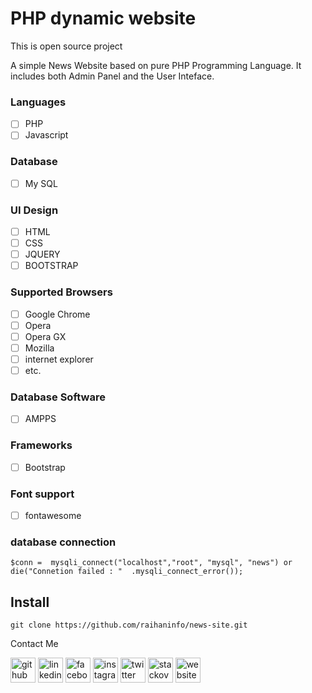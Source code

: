 # PHP dynamic website
This is open source project

A simple News Website based on pure PHP Programming Language. It includes both Admin Panel and the User Inteface. 

### Languages
- [ ] PHP
- [ ] Javascript

### Database
 - [ ] My SQL

### UI Design
 - [ ] HTML
 - [ ] CSS
 - [ ] JQUERY
 - [ ] BOOTSTRAP

### Supported Browsers
 - [ ] Google Chrome
 - [ ] Opera
 - [ ] Opera GX
 - [ ] Mozilla
 - [ ] internet explorer
 - [ ] etc.

### Database Software
- [ ] AMPPS

### Frameworks
- [ ] Bootstrap


### Font support 
- [ ] fontawesome


### database connection
    $conn =  mysqli_connect("localhost","root", "mysql", "news") or  die("Connetion failed : "  .mysqli_connect_error());


## Install
    git clone https://github.com/raihaninfo/news-site.git


Contact Me

[<img src='https://www.flaticon.com/svg/static/icons/svg/270/270798.svg' alt='github' height='40'>](https://github.com/raihaninfo)  [<img src='https://www.flaticon.com/svg/static/icons/svg/145/145807.svg' alt='linkedin' height='40'>](https://www.linkedin.com/in/raihaninfo/)  [<img src='https://www.flaticon.com/svg/static/icons/svg/145/145802.svg' alt='facebook' height='40'>](https://www.facebook.com/raihan.mahmudi.50)  [<img src='https://www.flaticon.com/svg/static/icons/svg/2111/2111463.svg' alt='instagram' height='40'>](https://www.instagram.com/Raihan_Info/)  [<img src='https://www.flaticon.com/svg/static/icons/svg/145/145812.svg' alt='twitter' height='40'>](https://twitter.com/mdabraihan40)  [<img src='https://www.flaticon.com/svg/static/icons/svg/2111/2111628.svg' alt='stackoverflow' height='40'>](https://stackoverflow.com/users/14877727/md-abu-raihan)  [<img src='https://www.flaticon.com/svg/static/icons/svg/975/975645.svg' alt='website' height='40'>](https://raihan-cv.netlify.app/)  

